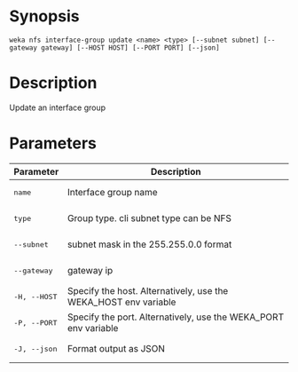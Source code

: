 # Synopsis

```weka nfs interface-group update <name> <type> [--subnet subnet] [--gateway gateway] [--HOST HOST] [--PORT PORT] [--json]```

# Description

Update an interface group

# Parameters

| Parameter | Description |
| --------- | ----------- |
| <pre>name</pre> | Interface group name |
| <pre>type</pre> | Group type. cli subnet type can be NFS |
| <pre>--subnet</pre> | subnet mask in the 255.255.0.0 format |
| <pre>--gateway</pre> | gateway ip |
| <pre>-H, --HOST</pre> | Specify the host. Alternatively, use the WEKA_HOST env variable |
| <pre>-P, --PORT</pre> | Specify the port. Alternatively, use the WEKA_PORT env variable |
| <pre>-J, --json</pre> | Format output as JSON |
